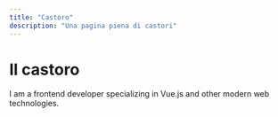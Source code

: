 ```yaml
---
title: "Castoro"
description: "Una pagina piena di castori"
---
```


# Il castoro

I am a frontend developer specializing in Vue.js and other modern web technologies.
